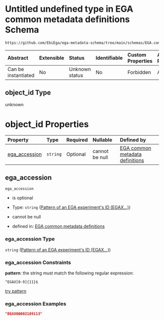 # Untitled undefined type in EGA common metadata definitions Schema

```txt
https://github.com/EbiEga/ega-metadata-schema/tree/main/schemas/EGA.common-definitions.json#/definitions/object-id-and-object-type-check/anyOf/2/properties/object_id
```



| Abstract            | Extensible | Status         | Identifiable | Custom Properties | Additional Properties | Access Restrictions | Defined In                                                                                |
| :------------------ | :--------- | :------------- | :----------- | :---------------- | :-------------------- | :------------------ | :---------------------------------------------------------------------------------------- |
| Can be instantiated | No         | Unknown status | No           | Forbidden         | Allowed               | none                | [EGA.common-definitions.json*](../out/EGA.common-definitions.json "open original schema") |

## object_id Type

unknown

# object_id Properties

| Property                        | Type     | Required | Nullable       | Defined by                                                                                                                                                                                                                                                                                      |
| :------------------------------ | :------- | :------- | :------------- | :---------------------------------------------------------------------------------------------------------------------------------------------------------------------------------------------------------------------------------------------------------------------------------------------- |
| [ega_accession](#ega_accession) | `string` | Optional | cannot be null | [EGA common metadata definitions](ega-12-definitions-pattern-of-an-ega-experiments-id-egax.md "https://github.com/EbiEga/ega-metadata-schema/tree/main/schemas/EGA.common-definitions.json#/definitions/object-id-and-object-type-check/anyOf/2/properties/object_id/properties/ega_accession") |

## ega_accession



`ega_accession`

*   is optional

*   Type: `string` ([Pattern of an EGA experiment's ID (EGAX...)](ega-12-definitions-pattern-of-an-ega-experiments-id-egax.md))

*   cannot be null

*   defined in: [EGA common metadata definitions](ega-12-definitions-pattern-of-an-ega-experiments-id-egax.md "https://github.com/EbiEga/ega-metadata-schema/tree/main/schemas/EGA.common-definitions.json#/definitions/object-id-and-object-type-check/anyOf/2/properties/object_id/properties/ega_accession")

### ega_accession Type

`string` ([Pattern of an EGA experiment's ID (EGAX...)](ega-12-definitions-pattern-of-an-ega-experiments-id-egax.md))

### ega_accession Constraints

**pattern**: the string must match the following regular expression: 

```regexp
^EGAX[0-9]{11}$
```

[try pattern](https://regexr.com/?expression=%5EEGAX%5B0-9%5D%7B11%7D%24 "try regular expression with regexr.com")

### ega_accession Examples

```json
"EGAX00002189113"
```
